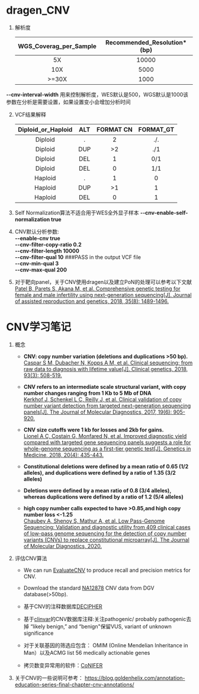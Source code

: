 # dragen_CNV

1. 解析度

   |WGS_Coverag_per_Sample|Recommended_Resolution*(bp)|
   |:---:|:---:|
   |5X   | 10000  |
   |10X   |  5000 |
   |>=30X   |  1000 |

**--cnv-interval-width** 用来控制解析度，WES默认是500，WGS默认是1000该参数在分析是需要设置，如果设置变小会增加分析时间

2. VCF结果解释

   |Diploid_or_Haploid|ALT|FORMAT CN|FORMAT_GT|
   |:---:|:---:|:---:|:---:|
   |Diploid|.|2|./.|
   |Diploid|DUP|>2|./1|
   |Diploid|DEL|1|0/1|
   |Diploid|DEL|0|1/1|
   |Haploid|.|1|0|
   |Haploid|DUP|>1|1|
   |Haploid|DEL|0|1|

3. Self Normalization算法不适合用于WES全外显子样本 **--cnv-enable-self-normalization true**

4. CNV默认分析参数:<br>
   **--enable-cnv true**<br>
   **--cnv-filter-copy-ratio 0.2**<br>
   **--cnv-filter-length 10000**<br>
   **--cnv-filter-qual 10** ###PASS in the output VCF file<br>
   **--cnv-min-qual 3<br>
   --cnv-max-qual 200**

5. 对于靶向panel，关于CNV使用dragen以及建立PoN的处理可以参考以下文献<br> 
   [Patel B, Parets S, Akana M, et al. Comprehensive genetic testing for female and male infertility using next-generation sequencing[J]. Journal of assisted reproduction and genetics, 2018, 35(8): 1489-1496.](https://link.springer.com/article/10.1007/s10815-018-1204-7)

# CNV学习笔记

1. 概念
   + **CNV: copy number variation (deletions and duplications >50 bp).**<br>[Caspar S M, Dubacher N, Kopps A M, et al. Clinical sequencing: from raw data to diagnosis with lifetime value[J]. Clinical genetics, 2018, 93(3): 508-519.](https://onlinelibrary.wiley.com/doi/full/10.1111/cge.13190) <br>

   + **CNV refers to an intermediate scale structural variant, with copy number changes ranging from 1 Kb to 5 Mb of DNA**<br>
   [Kerkhof J, Schenkel L C, Reilly J, et al. Clinical validation of copy number variant detection from targeted next-generation sequencing panels[J]. The Journal of Molecular Diagnostics, 2017, 19(6): 905-920.](https://pubmed.ncbi.nlm.nih.gov/28818680/) <br>
   
   + **CNV size cutoffs were 1 kb for losses and 2kb for gains.**<br>[Lionel A C, Costain G, Monfared N, et al. Improved diagnostic yield compared with targeted gene sequencing panels suggests a role for whole-genome sequencing as a first-tier genetic test[J]. Genetics in Medicine, 2018, 20(4): 435-443.](https://www.nature.com/articles/gim2017119) <br>
   
   + **Constitutional deletions were defined by a mean ratio of 0.65 (1/2 alleles), and duplications were defined by a ratio of 1.35 (3/2 alleles)**

   + **Deletions were defined by a mean ratio of 0.8 (3/4 alleles), whereas duplications were defined by a ratio of 1.2 (5/4 alleles)**
   
   + **high copy number calls expected to have >0.85,and high copy number loss <-1.25**<br>[Chaubey A, Shenoy S, Mathur A, et al. Low Pass-Genome Sequencing: Validation and diagnostic utility from 409 clinical cases of low-pass genome sequencing for the detection of copy number variants (CNVs) to replace constitutional microarray[J]. The Journal of Molecular Diagnostics, 2020.](https://pubmed.ncbi.nlm.nih.gov/32344035/)

2. 评估CNV算法

   + We can run [EvaluateCNV](https://github.com/Illumina/canvas) to produce recall and precision metrics for CNV.

   + Download the standard [NA12878](http://dgv.tcag.ca/dgv/app/home) CNV data from DGV database(>50bp).

   + 基于CNV的注释数据库[DECIPHER](https://decipher.sanger.ac.uk)

   + 基于[clinvar](https://ftp.ncbi.nlm.nih.gov/pub/clinvar/tab_delimited/variant_summary.txt.gz)的CNV数据库注释:关注pathogenic/ probably pathogenic去掉 “likely benign,” and “benign"保留VUS, variant of unknown significance

   + 对于关联基因的筛选应包含： OMIM (Online Mendelian Inheritance in Man）以及ACMG list 56 medically actionable genes

   + 拷贝数变异常用的软件：[CoNIFER](http://conifer.sourceforge.net/index.html)

3. 关于CNV的一些说明可参考：
   https://blog.goldenhelix.com/annotation-education-series-final-chapter-cnv-annotations/
